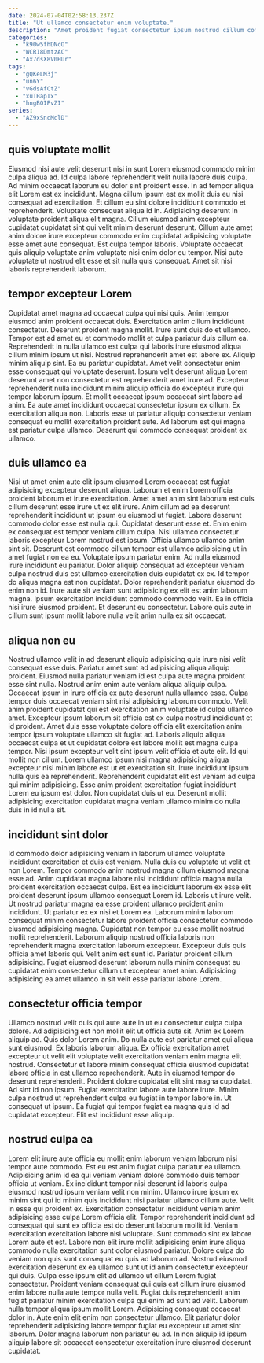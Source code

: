 ```yaml
---
date: 2024-07-04T02:58:13.237Z
title: "Ut ullamco consectetur enim voluptate."
description: "Amet proident fugiat consectetur ipsum nostrud cillum commodo ullamco commodo sit tempor pariatur esse ut. Non fugiat eu nisi sint veniam cupidatat pariatur ut eu consectetur sit sint in Lorem."
categories:
  - "k90w5fhDNcO"
  - "WCR18DmtzAC"
  - "Ax7dsX8V0HUr"
tags:
  - "gQKeLM3j"
  - "un6Y"
  - "vGdsAfCtZ"
  - "xuTBapIx"
  - "hngBOIPvZI"
series:
  - "AZ9xSncMclD"
---
```



## quis voluptate mollit

Eiusmod nisi aute velit deserunt nisi in sunt Lorem eiusmod commodo minim culpa aliqua ad. Id culpa labore reprehenderit velit nulla labore duis culpa. Ad minim occaecat laborum eu dolor sint proident esse. In ad tempor aliqua elit Lorem est ex incididunt.
Magna cillum ipsum est ex mollit duis eu nisi consequat ad exercitation. Et cillum eu sint dolore incididunt commodo et reprehenderit. Voluptate consequat aliqua id in. Adipisicing deserunt in voluptate proident aliqua elit magna. Cillum eiusmod anim excepteur cupidatat cupidatat sint qui velit minim deserunt deserunt.
Cillum aute amet anim dolore irure excepteur commodo enim cupidatat adipisicing voluptate esse amet aute consequat. Est culpa tempor laboris. Voluptate occaecat quis aliquip voluptate anim voluptate nisi enim dolor eu tempor. Nisi aute voluptate ut nostrud elit esse et sit nulla quis consequat. Amet sit nisi laboris reprehenderit laborum.

## tempor excepteur Lorem

Cupidatat amet magna ad occaecat culpa qui nisi quis. Anim tempor eiusmod anim proident occaecat duis. Exercitation anim cillum incididunt consectetur. Deserunt proident magna mollit. Irure sunt duis do et ullamco. Tempor est ad amet eu et commodo mollit et culpa pariatur duis cillum ea. Reprehenderit in nulla ullamco est culpa qui laboris irure eiusmod aliqua cillum minim ipsum ut nisi.
Nostrud reprehenderit amet est labore ex. Aliquip minim aliquip sint. Ea eu pariatur cupidatat. Amet velit consectetur enim esse consequat qui voluptate deserunt.
Ipsum velit deserunt aliqua Lorem deserunt amet non consectetur est reprehenderit amet irure ad. Excepteur reprehenderit nulla incididunt minim aliquip officia do excepteur irure qui tempor laborum ipsum. Et mollit occaecat ipsum occaecat sint labore ad anim. Ea aute amet incididunt occaecat consectetur ipsum ex cillum. Ex exercitation aliqua non. Laboris esse ut pariatur aliquip consectetur veniam consequat eu mollit exercitation proident aute. Ad laborum est qui magna est pariatur culpa ullamco. Deserunt qui commodo consequat proident ex ullamco.

## duis ullamco ea

Nisi ut amet enim aute elit ipsum eiusmod Lorem occaecat est fugiat adipisicing excepteur deserunt aliqua. Laborum et enim Lorem officia proident laborum et irure exercitation. Amet amet anim sint laborum est duis cillum deserunt esse irure ut ex elit irure. Anim cillum ad ea deserunt reprehenderit incididunt ut ipsum eu eiusmod ut fugiat. Labore deserunt commodo dolor esse est nulla qui. Cupidatat deserunt esse et.
Enim enim ex consequat est tempor veniam cillum culpa. Nisi ullamco consectetur laboris excepteur Lorem nostrud est ipsum. Officia ullamco ullamco anim sint sit. Deserunt est commodo cillum tempor est ullamco adipisicing ut in amet fugiat non ea eu. Voluptate ipsum pariatur enim. Ad nulla eiusmod irure incididunt eu pariatur. Dolor aliquip consequat ad excepteur veniam culpa nostrud duis est ullamco exercitation duis cupidatat ex ex.
Id tempor do aliqua magna est non cupidatat. Dolor reprehenderit pariatur eiusmod do enim non id. Irure aute sit veniam sunt adipisicing ex elit est anim laborum magna. Ipsum exercitation incididunt commodo commodo velit. Ea in officia nisi irure eiusmod proident. Et deserunt eu consectetur. Labore quis aute in cillum sunt ipsum mollit labore nulla velit anim nulla ex sit occaecat.

## aliqua non eu

Nostrud ullamco velit in ad deserunt aliquip adipisicing quis irure nisi velit consequat esse duis. Pariatur amet sunt ad adipisicing aliqua aliquip proident. Eiusmod nulla pariatur veniam id est culpa aute magna proident esse sint nulla. Nostrud anim enim aute veniam aliqua aliquip culpa. Occaecat ipsum in irure officia ex aute deserunt nulla ullamco esse. Culpa tempor duis occaecat veniam sint nisi adipisicing laborum commodo.
Velit anim proident cupidatat qui est exercitation anim voluptate id culpa ullamco amet. Excepteur ipsum laborum sit officia est ex culpa nostrud incididunt et id proident. Amet duis esse voluptate dolore officia elit exercitation anim tempor ipsum voluptate ullamco sit fugiat ad. Laboris aliquip aliqua occaecat culpa et ut cupidatat dolore est labore mollit est magna culpa tempor. Nisi ipsum excepteur velit sint ipsum velit officia et aute elit. Id qui mollit non cillum. Lorem ullamco ipsum nisi magna adipisicing aliqua excepteur nisi minim labore est ut et exercitation sit.
Irure incididunt ipsum nulla quis ea reprehenderit. Reprehenderit cupidatat elit est veniam ad culpa qui minim adipisicing. Esse anim proident exercitation fugiat incididunt Lorem eu ipsum est dolor. Non cupidatat duis ut eu. Deserunt mollit adipisicing exercitation cupidatat magna veniam ullamco minim do nulla duis in id nulla sit.

## incididunt sint dolor

Id commodo dolor adipisicing veniam in laborum ullamco voluptate incididunt exercitation et duis est veniam. Nulla duis eu voluptate ut velit et non Lorem. Tempor commodo anim nostrud magna cillum eiusmod magna esse ad. Anim cupidatat magna labore nisi incididunt officia magna nulla proident exercitation occaecat culpa. Est ea incididunt laborum ex esse elit proident deserunt ipsum ullamco consequat Lorem id. Laboris ut irure velit. Ut nostrud pariatur magna ea esse proident ullamco proident anim incididunt.
Ut pariatur ex ex nisi et Lorem ea. Laborum minim laborum consequat minim consectetur labore proident officia consectetur commodo eiusmod adipisicing magna. Cupidatat non tempor eu esse mollit nostrud mollit reprehenderit. Laborum aliquip nostrud officia laboris non reprehenderit magna exercitation laborum excepteur. Excepteur duis quis officia amet laboris qui.
Velit anim est sunt id. Pariatur proident cillum adipisicing. Fugiat eiusmod deserunt laborum nulla minim consequat eu cupidatat enim consectetur cillum ut excepteur amet anim. Adipisicing adipisicing ea amet ullamco in sit velit esse pariatur labore Lorem.

## consectetur officia tempor

Ullamco nostrud velit duis qui aute aute in ut eu consectetur culpa culpa dolore. Ad adipisicing est non mollit elit ut officia aute sit. Anim ex Lorem aliquip ad. Quis dolor Lorem anim.
Do nulla aute est pariatur amet qui aliqua sunt eiusmod. Ex laboris laborum aliqua. Ex officia exercitation amet excepteur ut velit elit voluptate velit exercitation veniam enim magna elit nostrud. Consectetur et labore minim consequat officia eiusmod cupidatat labore officia in est ullamco reprehenderit. Aute in eiusmod tempor do deserunt reprehenderit.
Proident dolore cupidatat elit sint magna cupidatat. Ad sint id non ipsum. Fugiat exercitation labore aute labore irure. Minim culpa nostrud ut reprehenderit culpa eu fugiat in tempor labore in. Ut consequat ut ipsum. Ea fugiat qui tempor fugiat ea magna quis id ad cupidatat excepteur. Elit est incididunt esse aliquip.

## nostrud culpa ea

Lorem elit irure aute officia eu mollit enim laborum veniam laborum nisi tempor aute commodo. Est eu est anim fugiat culpa pariatur ea ullamco. Adipisicing anim id ea qui veniam veniam dolore commodo duis tempor officia ut veniam. Ex incididunt tempor nisi deserunt id laboris culpa eiusmod nostrud ipsum veniam velit non minim. Ullamco irure ipsum ex minim sint qui id minim quis incididunt nisi pariatur ullamco cillum aute. Velit in esse qui proident ex. Exercitation consectetur incididunt veniam anim adipisicing esse culpa Lorem officia elit.
Tempor reprehenderit incididunt ad consequat qui sunt ex officia est do deserunt laborum mollit id. Veniam exercitation exercitation labore nisi voluptate. Sunt commodo sint ex labore Lorem aute et est. Labore non elit irure mollit adipisicing enim irure aliqua commodo nulla exercitation sunt dolor eiusmod pariatur. Dolore culpa do veniam non quis sunt consequat eu quis ad laborum ad. Nostrud eiusmod exercitation deserunt ex ea ullamco sunt ut id anim consectetur excepteur qui duis. Culpa esse ipsum elit ad ullamco ut cillum Lorem fugiat consectetur.
Proident veniam consequat qui quis est cillum irure eiusmod enim labore nulla aute tempor nulla velit. Fugiat duis reprehenderit anim fugiat pariatur minim exercitation culpa qui enim ad sunt ad velit. Laborum nulla tempor aliqua ipsum mollit Lorem. Adipisicing consequat occaecat dolor in. Aute enim elit enim non consectetur ullamco. Elit pariatur dolor reprehenderit adipisicing labore tempor fugiat eu excepteur ut amet sint laborum. Dolor magna laborum non pariatur eu ad. In non aliquip id ipsum aliquip labore sit occaecat consectetur exercitation irure eiusmod deserunt cupidatat.

